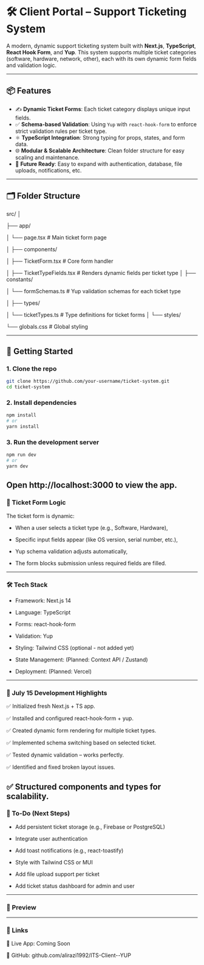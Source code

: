 # 🛠️ Client Portal – Support Ticketing System

A modern, dynamic support ticketing system built with **Next.js**, **TypeScript**, **React Hook Form**, and **Yup**. This system supports multiple ticket categories (software, hardware, network, other), each with its own dynamic form fields and validation logic.

---

## 📦 Features

- ✍️ **Dynamic Ticket Forms**: Each ticket category displays unique input fields.
- ✅ **Schema-based Validation**: Using `Yup` with `react-hook-form` to enforce strict validation rules per ticket type.
- ⚛️ **TypeScript Integration**: Strong typing for props, states, and form data.
- 🌐 **Modular & Scalable Architecture**: Clean folder structure for easy scaling and maintenance.
- 🎯 **Future Ready**: Easy to expand with authentication, database, file uploads, notifications, etc.

---

## 🗂️ Folder Structure

src/
│

├── app/

│ └── page.tsx # Main ticket form page

│
├── components/

│ ├── TicketForm.tsx # Core form handler

│ ├── TicketTypeFields.tsx # Renders dynamic fields per ticket type
│
├── constants/

│ └── formSchemas.ts # Yup validation schemas for each ticket type

│
├── types/

│ └── ticketTypes.ts # Type definitions for ticket forms
│
└── styles/

└── globals.css # Global styling

----
## 🚀 Getting Started

### 1. Clone the repo

```bash
git clone https://github.com/your-username/ticket-system.git
cd ticket-system
```

### 2. Install dependencies
```bash
npm install
# or
yarn install
```

### 3. Run the development server
``` bash
npm run dev
# or
yarn dev
```
Open http://localhost:3000 to view the app.
---
### 🧪 Ticket Form Logic

The ticket form is dynamic:

- When a user selects a ticket type (e.g., Software, Hardware),

- Specific input fields appear (like OS version, serial number, etc.),

- Yup schema validation adjusts automatically,

- The form blocks submission unless required fields are filled.
---
### 🛠️ Tech Stack

  - Framework: Next.js 14

  - Language: TypeScript

  - Forms: react-hook-form

  - Validation: Yup

  - Styling: Tailwind CSS (optional - not added yet)

  - State Management: (Planned: Context API / Zustand)

  - Deployment: (Planned: Vercel)
---
### 📅 July 15 Development Highlights

  ✅ Initialized fresh Next.js + TS app.

  ✅ Installed and configured react-hook-form + yup.

  ✅ Created dynamic form rendering for multiple ticket types.

  ✅ Implemented schema switching based on selected ticket.

  ✅ Tested dynamic validation – works perfectly.

  ✅ Identified and fixed broken layout issues.

  ✅ Structured components and types for scalability.
----
### 🔧 To-Do (Next Steps)

 - Add persistent ticket storage (e.g., Firebase or PostgreSQL)

 - Integrate user authentication

 - Add toast notifications (e.g., react-toastify)

 - Style with Tailwind CSS or MUI

 - Add file upload support per ticket

 - Add ticket status dashboard for admin and user
----
### 📸 Preview



----

### 🔗 Links

🔗 Live App: Coming Soon

🔗 GitHub: github.com/alirazi1992/ITS-Client--YUP
